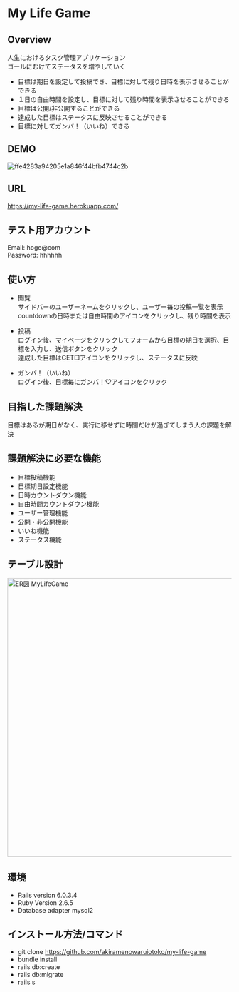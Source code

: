 # My Life Game

## Overview

人生におけるタスク管理アプリケーション  
ゴールにむけてステータスを増やしていく

* 目標は期日を設定して投稿でき、目標に対して残り日時を表示させることができる  
* １日の自由時間を設定し、目標に対して残り時間を表示させることができる  
* 目標は公開/非公開することができる  
* 達成した目標はステータスに反映させることができる  
* 目標に対してガンバ！（いいね）できる

## DEMO

![ffe4283a94205e1a846f44bfb4744c2b](https://user-images.githubusercontent.com/72367383/100053135-bbf4fe00-2e62-11eb-9bea-2f86892b032b.gif)

## URL

https://my-life-game.herokuapp.com/

## テスト用アカウント

Email: hoge@com  
Password: hhhhhh

## 使い方

* 閲覧  
 サイドバーのユーザーネームをクリックし、ユーザー毎の投稿一覧を表示  
 countdownの日時または自由時間のアイコンをクリックし、残り時間を表示  
  
* 投稿  
 ログイン後、マイページをクリックしてフォームから目標の期日を選択、目標を入力し、送信ボタンをクリック  
 達成した目標はGET□アイコンをクリックし、ステータスに反映

* ガンバ！（いいね）  
 ログイン後、目標毎にガンバ！♡アイコンをクリック

## 目指した課題解決

目標はあるが期日がなく、実行に移せずに時間だけが過ぎてしまう人の課題を解決

## 課題解決に必要な機能

* 目標投稿機能  
* 目標期日設定機能  
* 日時カウントダウン機能  
* 自由時間カウントダウン機能  
* ユーザー管理機能  
* 公開・非公開機能  
* いいね機能  
* ステータス機能

## テーブル設計

<img width="625" alt="ER図 MyLifeGame" src="https://user-images.githubusercontent.com/72367383/100050638-33279380-2e5d-11eb-866d-5d672f1a13eb.png">

## 環境

* Rails version 6.0.3.4  
* Ruby Version 2.6.5  
* Database adapter mysql2

## インストール方法/コマンド

* git clone https://github.com/akiramenowaruiotoko/my-life-game  
* bundle install  
* rails db:create  
* rails db:migrate  
* rails s